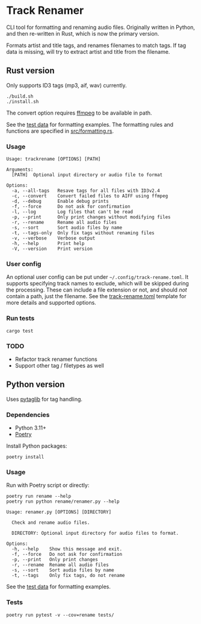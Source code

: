 # Track Renamer

CLI tool for formatting and renaming audio files.
Originally written in Python,
and then re-written in Rust,
which is now the primary version.

Formats artist and title tags, and renames filenames to match tags.
If tag data is missing, will try to extract artist and title from the filename.

## Rust version

Only supports ID3 tags (mp3, aif, wav) currently.

```shell
./build.sh
./install.sh
```

The convert option requires [ffmpeg](https://ffmpeg.org/) to be available in path.

See the [test data](./tests/test_formatting.rs) for formatting examples.
The formatting rules and functions are specified in [src/formatting.rs](./src/formatting.rs).

### Usage

```console
Usage: trackrename [OPTIONS] [PATH]

Arguments:
  [PATH]  Optional input directory or audio file to format

Options:
  -a, --all-tags   Resave tags for all files with ID3v2.4
  -c, --convert    Convert failed files to AIFF using ffmpeg
  -d, --debug      Enable debug prints
  -f, --force      Do not ask for confirmation
  -l, --log        Log files that can't be read
  -p, --print      Only print changes without modifying files
  -r, --rename     Rename all audio files
  -s, --sort       Sort audio files by name
  -t, --tags-only  Only fix tags without renaming files
  -v, --verbose    Verbose output
  -h, --help       Print help
  -V, --version    Print version
```

### User config

An optional user config can be put under `~/.config/track-rename.toml`.
It supports specifying track names to exclude, which will be skipped during the processing.
These can include a file extension or not, and should _not_ contain a path, just the filename.
See the [track-rename.toml](./track-rename.toml) template for more details and supported options.

### Run tests

```shell
cargo test
```

### TODO

- Refactor track renamer functions
- Support other tag / filetypes as well

## Python version

Uses [pytaglib](https://github.com/supermihi/pytaglib) for tag handling.

### Dependencies

- Python 3.11+
- [Poetry](https://github.com/python-poetry/poetry)

Install Python packages:

```shell
poetry install
```

### Usage

Run with Poetry script or directly:

```shell
poetry run rename --help
poetry run python rename/renamer.py --help
```

```console
Usage: renamer.py [OPTIONS] [DIRECTORY]

  Check and rename audio files.

  DIRECTORY: Optional input directory for audio files to format.

Options:
  -h, --help    Show this message and exit.
  -f, --force   Do not ask for confirmation
  -p, --print   Only print changes
  -r, --rename  Rename all audio files
  -s, --sort    Sort audio files by name
  -t, --tags    Only fix tags, do not rename
```

See the [test data](./tests/test_data.py) for formatting examples.

### Tests

```shell
poetry run pytest -v --cov=rename tests/
```
